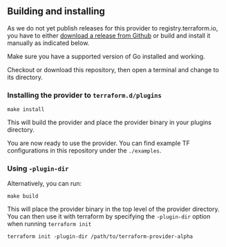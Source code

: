 ## Building and installing

As we do not yet publish releases for this provider to registry.terraform.io, you have to either [download a release from Github](https://github.com/hashicorp/terraform-provider-kubernetes-alpha/releases) or build and install it manually as indicated below.

Make sure you have a supported version of Go installed and working.

Checkout or download this repository, then open a terminal and change to its directory.

### Installing the provider to `terraform.d/plugins`
```
make install
```
This will build the provider and place the provider binary in your plugins directory.

You are now ready to use the provider. You can find example TF configurations in this repository under the `./examples`.

### Using `-plugin-dir` 

Alternatively, you can run:

```
make build
```

This will place the provider binary in the top level of the provider directory. You can then use it with terraform by specifying the `-plugin-dir` option when running `terraform init`

```
terraform init -plugin-dir /path/to/terraform-provider-alpha
```
